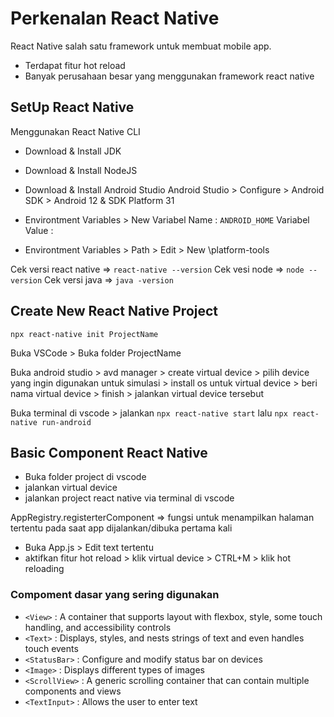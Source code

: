 # Perkenalan React Native

React Native salah satu framework untuk membuat mobile app.
+ Terdapat fitur hot reload
+ Banyak perusahaan besar yang menggunakan framework react native


## SetUp React Native

Menggunakan React Native CLI
- Download & Install JDK
- Download & Install NodeJS
- Download & Install Android Studio
Android Studio > Configure > Android SDK > Android 12 & SDK Platform 31

- Environtment Variables > New 
	Variabel Name : `ANDROID_HOME`
	Variabel Value : <Android SDK Location>
- Environtment Variables > Path > Edit > New
	<SDK Location>\platform-tools

Cek versi react native 	=> `react-native --version`
Cek vesi node 		=> `node --version`
Cek versi java 		=> `java -version`

## Create New React Native Project

`npx react-native init ProjectName`

Buka VSCode > Buka folder ProjectName

Buka android studio > avd manager > create virtual device > pilih device yang ingin digunakan untuk simulasi > install os untuk virtual device > beri nama virtual device > finish > jalankan virtual device tersebut

Buka terminal di vscode > jalankan `npx react-native start` lalu `npx react-native run-android`

## Basic Component React Native

- Buka folder project di vscode
- jalankan virtual device
- jalankan project react native via terminal di vscode


AppRegistry.registerterComponent => fungsi untuk menampilkan halaman tertentu pada saat app dijalankan/dibuka pertama kali

- Buka App.js > Edit text tertentu
- aktifkan fitur hot reload > klik virtual device > CTRL+M > klik hot reloading

### Compoment dasar yang sering digunakan
- `<View>` : A container that supports layout with flexbox, style, some touch handling, and accessibility controls
- `<Text>` : Displays, styles, and nests strings of text and even handles touch events
- `<StatusBar>` : Configure and modify status bar on devices
- `<Image>` : Displays different types of images
- `<ScrollView>` : A generic scrolling container that can contain multiple components and views
- `<TextInput>` : Allows the user to enter text
